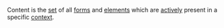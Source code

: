 Content is the [set](https://github.com/gcassel/Modular-Organization-Terminology/blob/master/terms/set.md) of all [forms](https://github.com/gcassel/Modular-Organization-Terminology/blob/master/terms/form.md) and [elements](https://github.com/gcassel/Modular-Organization-Terminology/blob/master/terms/element.md) which are [actively](https://github.com/gcassel/Modular-Organization-Terminology/blob/master/terms/active.md) present in a specific [context](https://github.com/gcassel/Modular-Organization-Terminology/blob/master/terms/context.md).
